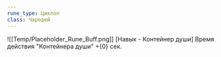 ```yaml
---
rune_type: Циклоп
class: Чародей
---
```

![[Temp/Placeholder_Rune_Buff.png]]
[Навык - Контейнер души] Время действия "Контейнера души" +{0} сек.
